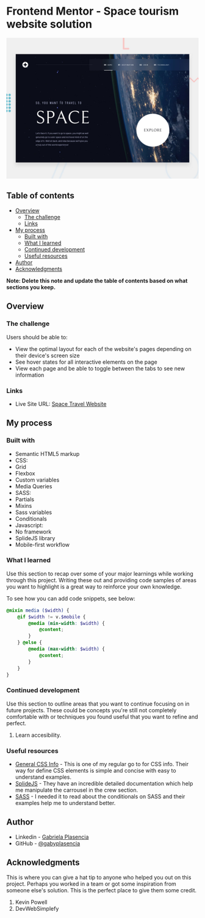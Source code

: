 # Frontend Mentor - Space tourism website solution

![Design preview for the Space tourism website coding challenge](./assets/preview.jpg)

## Table of contents

- [Overview](#overview)
  - [The challenge](#the-challenge)
  - [Links](#links)
- [My process](#my-process)
  - [Built with](#built-with)
  - [What I learned](#what-i-learned)
  - [Continued development](#continued-development)
  - [Useful resources](#useful-resources)
- [Author](#author)
- [Acknowledgments](#acknowledgments)

**Note: Delete this note and update the table of contents based on what sections you keep.**

## Overview

### The challenge

Users should be able to:

- View the optimal layout for each of the website's pages depending on their device's screen size
- See hover states for all interactive elements on the page
- View each page and be able to toggle between the tabs to see new information

### Links

- Live Site URL: [Space Travel Website](https://spacetravel-gabyplasencia.netlify.app/)

## My process

### Built with

- Semantic HTML5 markup
- CSS:
 - Grid
 - Flexbox
 - Custom variables
 - Media Queries
- SASS:
 - Partials
 - Mixins
 - Sass variables
 - Conditionals
- Javascript:
 - No framework
 - SplideJS library
- Mobile-first workflow

### What I learned

Use this section to recap over some of your major learnings while working through this project. Writing these out and providing code samples of areas you want to highlight is a great way to reinforce your own knowledge.

To see how you can add code snippets, see below:

```scss
@mixin media ($width) {
    @if $width != v.$mobile {
        @media (min-width: $width) {
            @content;
        }
    } @else {
        @media (max-width: $width) {
            @content;
        }
    }
}
```

### Continued development

Use this section to outline areas that you want to continue focusing on in future projects. These could be concepts you're still not completely comfortable with or techniques you found useful that you want to refine and perfect.

1. Learn accesibility.

### Useful resources
- [General CSS Info](https://developer.mozilla.org/en-US/) - This is one of my regular go to for CSS info. Their way for define CSS elements is simple and concise with easy to understand examples.
- [SplideJS](https://splidejs.com/) - They have an incredible detailed documentation which help me manipulate the carrousel in the crew section.
- [SASS](https://sass-lang.com/documentation/at-rules/control/if/) - I needed it to read about the conditionals on SASS and their examples help me to understand better.

## Author

- Linkedin - [Gabriela Plasencia](https://www.linkedin.com/in/gabriela-plasencia-gomez/)
- GitHub - [@gabyplasencia](https://github.com/gabyplasencia)


## Acknowledgments

This is where you can give a hat tip to anyone who helped you out on this project. Perhaps you worked in a team or got some inspiration from someone else's solution. This is the perfect place to give them some credit.

1. Kevin Powell
2. DevWebSimplefy



